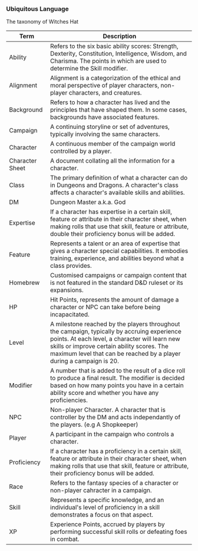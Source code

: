 ### Ubiquitous Language

The taxonomy of Witches Hat

Term  | Description
------------- | -------------
Ability | Refers to the six basic ability scores: Strength, Dexterity, Constitution, Intelligence, Wisdom, and Charisma. The points in which are used to determine the Skill modifier.
Alignment | Alignment is a categorization of the ethical and moral perspective of player characters, non-player characters, and creatures.
Background | Refers to how a character has lived and the principles that have shaped them. In some cases, backgrounds have associated features. 
Campaign  | A continuing storyline or set of adventures, typically involving the same characters.
Character | A continuous member of the campaign world controlled by a player.
Character Sheet | A document collating all the information for a character.
Class | The primary definition of what a character can do in Dungeons and Dragons. A character's class affects a character's available skills and abilities.
DM | Dungeon Master a.k.a. God
Expertise | If a character has expertise in a certain skill, feature or attribute in their character sheet, when making rolls that use that skill, feature or attribute, double their proficiency bonus will be added.
Feature | Represents a talent or an area of expertise that gives a character special capabilities. It embodies training, experience, and abilities beyond what a class provides.
Homebrew | Customised campaigns or campaign content that is not featured in the standard D&D ruleset or its expansions.
HP | Hit Points, represents the amount of damage a character or NPC can take before being incapacitated.
Level | A milestone reached by the players throughout the campaign, typically by accruing experience points. At each level, a character will learn new skills or improve certain ability scores. The maximum level that can be reached by a player during a campaign is 20.
Modifier | A number that is added to the result of a dice roll to produce a final result. The modifier is decided based on how many points you have in a certain ability score and whether you have any proficiencies.
NPC | Non-player Character. A character that is controller by the DM and acts independantly of the players. (e.g A Shopkeeper)
Player  | A participant in the campaign who controls a character.
Proficiency | If a character has a proficiency in a certain skill, feature or attribute in their character sheet, when making rolls that use that skill, feature or attribute, their proficiency bonus will be added.
Race | Refers to the fantasy species of a character or non-player cahracter in a campaign. 
Skill | Represents a specific knowledge, and an individual's level of proficiency in a skill demonstrates a focus on that aspect.
XP | Experience Points, accrued by players by performing successful skill rolls or defeating foes in combat.
